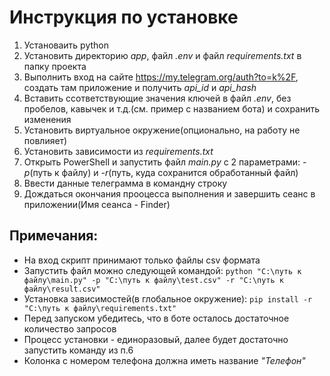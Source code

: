 # Инструкция по установке

1. Установаить python 
2. Установить директорию *app*, файл *.env* и файл *requirements.txt* в папку проекта
3. Выполнить вход на сайте https://my.telegram.org/auth?to=k%2F, создать там приложение и получить *api_id* и *api_hash*
4. Вставить ссответствующие значения ключей в файл *.env*, без пробелов, кавычек и т.д.(см. пример с названием бота) и сохранить изменения
5. Установить виртуальное окружение(опционально, на работу не повлияет)
5. Установить зависимости из *requirements.txt*
6. Открыть PowerShell и запустить файл *main.py* с 2 параметрами: *-p*(путь к файлу) и *-r*(путь, куда сохранится обработанный файл)
7. Ввести данные телеграмма в командну строку
8. Дождаться окончания прооцесса выполнения и завершить сеанс в приложении(Имя сеанса - Finder)


## Примечания:
- На вход скрипт принимают только файлы csv формата
- Запустить файл можно следующей командой:
 ```python "C:\путь к файлу\main.py" -p "C:\путь к файлу\test.csv" -r "C:\путь к файлу\result.csv"```
- Установка зависимостей(в глобальное окружение):
```pip install -r "C:\путь к файлу\requirements.txt"```
- Перед запуском убедитесь, что в боте осталось достаточное количество запросов
- Процесс установки - единоразовый, далее будет достаточно запустить команду из п.6
- Колонка с номером телефона должна иметь название *"Телефон"*